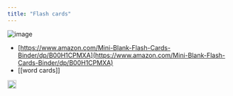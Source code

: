 ```yaml
---
title: "Flash cards"
---
```


![image](https://gyazo.com/f49f54c9ab300e4815c99ef78266edbd/thumb/1000)
- [https://www.amazon.com/Mini-Blank-Flash-Cards-Binder/dp/B00H1CPMXA](https://www.amazon.com/Mini-Blank-Flash-Cards-Binder/dp/B00H1CPMXA)
- [[word cards]]

<img src='https://scrapbox.io/api/pages/nishio/en/icon' alt='en.icon' height="19.5"/>